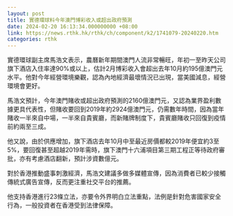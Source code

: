 ```yaml
---
layout: post
title: 實德環球料今年澳門博彩收入或超出政府預測
date: 2024-02-20 16:13:34.000000000 +08:00
link: https://news.rthk.hk/rthk/ch/component/k2/1741079-20240220.htm
categories: rthk
---
```


實德環球副主席馬浩文表示，農曆新年期間澳門人流非常暢旺，年初一至昨天公司旗下酒店入住率達90%或以上，估計2月博彩收入會超出去年10月約195億澳門元水平。他對今年經營環境樂觀，認為內地經濟最壞情況已出現，當美國減息，經營環境會更好。

馬浩文預計，今年澳門賭收或超出政府預測的2160億澳門元，又認為業界盈利數據更具代表性，但賭收要回到2019年約2924億澳門元，仍需數年時間，因為當年賭收一半來自中場，一半來自貴賓廳，而新賭牌制度下，貴賓廳賭收只回復到疫情前約兩至三成。

他又說，由於供應增加，旗下酒店去年10月中至最近房價都較2019年便宜約3至5%，要回復甚至超越2019年需時，旗下澳門十六浦項目第三期工程正等待政府審批，亦有考慮酒店翻新，預計涉資數億元。

對於香港推動盛事刺激經濟，馬浩文建議多做多媒體宣傳，因為消費者已較少接觸傳統式廣告宣傳，反而更注重社交平台的推薦。

他支持香港進行23條立法，亦要令外界明白立法重點，法例是針對危害國家安全行為，一般投資者在香港受到法律保障。
